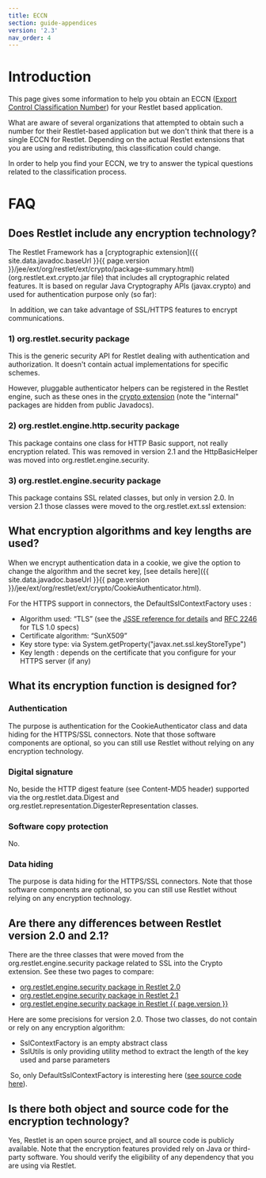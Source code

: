 ```yaml
---
title: ECCN
section: guide-appendices
version: '2.3'
nav_order: 4
---
```

# Introduction

This page gives some information to help you obtain an ECCN ([Export
Control Classification
Number](http://en.wikipedia.org/wiki/Export_Control_Classification_Number))
for your Restlet based application.

What are aware of several organizations that attempted to obtain such a
number for their Restlet-based application but we don't think that there
is a single ECCN for Restlet. Depending on the actual Restlet extensions
that you are using and redistributing, this classification could change.

In order to help you find your ECCN, we try to answer the typical
questions related to the classification process.

# FAQ

## Does Restlet include any encryption technology?

The Restlet Framework has a [cryptographic
extension]({{ site.data.javadoc.baseUrl }}{{ page.version }}/jee/ext/org/restlet/ext/crypto/package-summary.html)
(org.restlet.ext.crypto.jar file) that includes all cryptographic
related features. It is based on regular Java Cryptography APIs
(javax.crypto) and used for authentication purpose only (so far): 

 In addition, we can take advantage of SSL/HTTPS features to encrypt
communications.

### **1) org.restlet.security package**

This is the generic security API for Restlet dealing with authentication
and authorization. It doesn't contain actual implementations for
specific schemes.

However, pluggable authenticator helpers can be registered in the
Restlet engine, such as these ones in the [crypto
extension](github://org.restlet.ext.crypto/src/org/restlet/ext/crypto/internal/)
(note the "internal" packages are hidden from public Javadocs).

### **2) org.restlet.engine.http.security package**

This package contains one class for HTTP Basic support, not really
encryption related. This was removed in version 2.1 and the
HttpBasicHelper was moved into org.restlet.engine.security.

### **3) org.restlet.engine.security package**

This package contains SSL related classes, but only in version 2.0. In
version 2.1 those classes were moved to the org.restlet.ext.ssl
extension:

## What encryption algorithms and key lengths are used?

When we encrypt authentication data in a cookie, we give the option to
change the algorithm and the secret key, [see details
here]({{ site.data.javadoc.baseUrl }}{{ page.version }}/jee/ext/org/restlet/ext/crypto/CookieAuthenticator.html).

For the HTTPS support in connectors, the DefaultSslContextFactory uses :

-   Algorithm used: “TLS” (see the [JSSE reference for
    details](http://download.oracle.com/javase/1.5.0/docs/guide/security/jsse/JSSERefGuide.html#AppA)
    and [RFC
    2246](http://www.ietf.org/rfc/rfc2246.txt)
    for TLS 1.0 specs)
-   Certificate algorithm: “SunX509”
-   Key store type: via System.getProperty("javax.net.ssl.keyStoreType")
-   Key length : depends on the certificate that you configure for your
    HTTPS server (if any)

## What its encryption function is designed for?

### Authentication

The purpose is authentication for the CookieAuthenticator class and data
hiding for the HTTPS/SSL connectors. Note that those software components
are optional, so you can still use Restlet without relying on any
encryption technology.

### Digital signature

No, beside the HTTP digest feature (see Content-MD5 header) supported
via the org.restlet.data.Digest and
org.restlet.representation.DigesterRepresentation classes.

### Software copy protection

No.

### Data hiding

The purpose is data hiding for the HTTPS/SSL connectors. Note that those
software components are optional, so you can still use Restlet without
relying on any encryption technology.

## Are there any differences between Restlet version 2.0 and 2.1?

There are the three classes that were moved from the
org.restlet.engine.security package related to SSL into the Crypto
extension. See these two pages to compare:

-   [org.restlet.engine.security package in Restlet 2.0](github://2.0/org.restlet/src/org/restlet/engine/security/)
-   [org.restlet.engine.security package in Restlet 2.1](github://2.1/org.restlet/src/org/restlet/engine/security/)
-   [org.restlet.engine.security package in Restlet {{ page.version }}](github://org.restlet/src/org/restlet/engine/security/)

Here are some precisions for version 2.0. Those two classes, do not
contain or rely on any encryption algorithm:

-   SslContextFactory is an empty abstract class
-   SslUtils is only providing utility method to extract the length of
    the key used and parse parameters

 So, only DefaultSslContextFactory is interesting here ([see source code
here](github://org.restlet/src/org/restlet/engine/ssl/DefaultSslContextFactory.java?view=markup)).

## Is there both object and source code for the encryption technology?

Yes, Restlet is an open source project, and all source code is publicly
available. Note that the encryption features provided rely on Java or
third-party software. You should verify the eligibility of any
dependency that you are using via Restlet.
